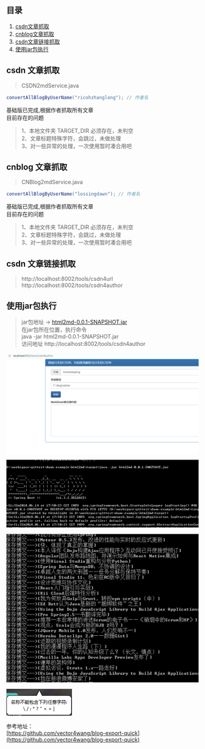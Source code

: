 ## 目录
1. [csdn文章抓取](#csdn文章抓取)  
2. [cnblog文章抓取](#cnblog文章抓取)  
3. [csdn文章链接抓取](#csdn文章链接抓取)  
4. [使用jar包执行](#使用jar包执行)  

<h2 id="csdn文章抓取">csdn 文章抓取</h2> 

>   CSDN2mdService.java

```java
convertAllBlogByUserName("ricohzhanglong"); // 作者名
```

基础版已完成,根据作者抓取所有文章  
目前存在的问题
> 1、本地文件夹 TARGET_DIR 必须存在，未判空    
  2、文章标题特殊字符，会跳过，未做处理   
  3、对一些异常的处理，一次使用暂时凑合用吧  



<h2 id="cnblog文章抓取">cnblog 文章抓取 </h2> 

> CNBlog2mdService.java  

```java
convertAllBlogByUserName("lossingdawn"); // 作者名
```

基础版已完成,根据作者抓取所有文章   
目前存在的问题
> 1、本地文件夹 TARGET_DIR 必须存在，未判空   
  2、文章标题特殊字符，会跳过，未做处理  
  3、对一些异常的处理，一次使用暂时凑合用吧



<h2 id="csdn文章链接抓取">csdn 文章链接抓取</h2>   

> http://localhost:8002/tools/csdn4url   
  http://localhost:8002/tools/csdn4author  


<h2 id="使用jar包执行">使用jar包执行</h2> 

> jar包地址  -> [html2md-0.0.1-SNAPSHOT.jar](http://pab9ul5c4.bkt.clouddn.com/html2md-0.0.1-SNAPSHOT.jar)   
       在jar包所在位置，执行命令    
  java -jar html2md-0.0.1-SNAPSHOT.jar   
       访问地址  http://localhost:8002/tools/csdn4author  
  
![导出页面.png](img/15289690656019.png "导出页面") 
 
![运行日志.png](img/1528970063.png "运行日志") 
 
![导出日志.png](img/1528970083.png "导出日志") 
 
![特殊字符.png](img/1529025363.png "特殊字符不能导出的") 
 

参考地址：  
[https://github.com/vector4wang/blog-export-quick](https://github.com/vector4wang/blog-export-quick)

